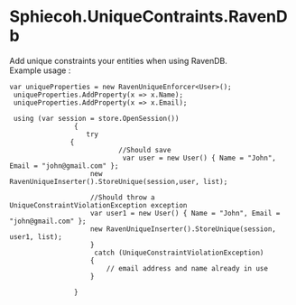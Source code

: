 Sphiecoh.UniqueContraints.RavenDb
=================================
Add unique constraints your entities when using RavenDB.
<br/>
Example usage : 


~~~~
var uniqueProperties = new RavenUniqueEnforcer<User>();
 uniqueProperties.AddProperty(x => x.Name);
 uniqueProperties.AddProperty(x => x.Email);
 
 using (var session = store.OpenSession())
				{
				   try
               {
					       //Should save
					        var user = new User() { Name = "John", Email = "john@gmail.com" };
                    new RavenUniqueInserter().StoreUnique(session,user, list);

                    //Should throw a UniqueConstraintViolationException exception 
                    var user1 = new User() { Name = "John", Email = "john@gmail.com" };
                    new RavenUniqueInserter().StoreUnique(session, user1, list);
                    }
                     catch (UniqueConstraintViolationException)
                    {
                        // email address and name already in use 
                    }
										
				}
~~~~
	
